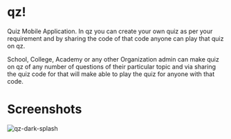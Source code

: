 # qz!
Quiz Mobile Application.
In qz you can create your own quiz as per your requirement and by sharing the code of that code anyone can play that quiz on qz.

School, College, Academy or any other Organization admin can make quiz on qz of any number of questions of their particular topic and via sharing the quiz code for that will make able to play the quiz for anyone with that code.

# Screenshots
![qz-dark-splash](https://github.com/JigneshRathod31/qz/assets/95960973/2c68b5cb-5571-4e06-906f-8dbee59b6e7c)


